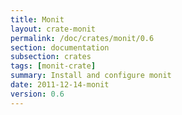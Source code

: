 ```yaml
---
title: Monit
layout: crate-monit
permalink: /doc/crates/monit/0.6
section: documentation
subsection: crates
tags: [monit-crate]
summary: Install and configure monit
date: 2011-12-14-monit
version: 0.6
---
```


